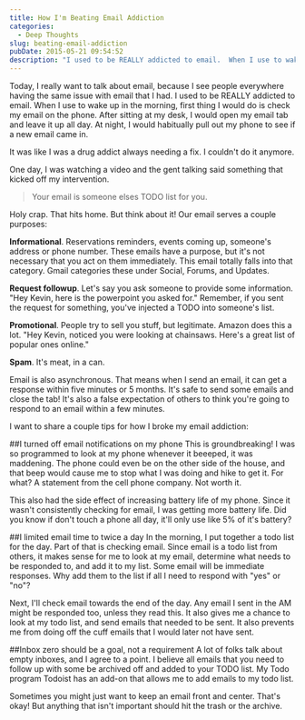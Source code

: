 ```yaml
---
title: How I'm Beating Email Addiction
categories:
  - Deep Thoughts
slug: beating-email-addiction
pubDate: 2015-05-21 09:54:52
description: "I used to be REALLY addicted to email.  When I use to wake up in the morning, first thing I would do is check my email on the phone.  After sitting at my desk, I would open my email tab and leave it up all day.  At night, I would habitually pull out my phone to see if a new email came in.  It was like I was a drug addict always needing a fix.  I couldn't do it anymore."
---
```


Today, I really want to talk about email, because I see people everywhere having the same issue with email that I had.  I used to be REALLY addicted to email.  When I use to wake up in the morning, first thing I would do is check my email on the phone.  After sitting at my desk, I would open my email tab and leave it up all day.  At night, I would habitually pull out my phone to see if a new email came in.

It was like I was a drug addict always needing a fix.  I couldn't do it anymore.

One day, I was watching a video and the gent talking said something that kicked off my intervention.  

>Your email is someone elses TODO list for you.

Holy crap.  That hits home.  But think about it!  Our email serves a couple purposes:

**Informational**.  Reservations reminders, events coming up, someone's address or phone number.  These emails have a purpose, but it's not necessary that you act on them immediately.  This email totally falls into that category.  Gmail categories these under Social, Forums, and Updates.

**Request followup**.  Let's say you ask someone to provide some information.  "Hey Kevin, here is the powerpoint you asked for."  Remember, if you sent the request for something, you've injected a TODO into someone's list.

**Promotional**.  People try to sell you stuff, but legitimate.  Amazon does this a lot.  "Hey Kevin, noticed you were looking at chainsaws.  Here's a great list of popular ones online."

**Spam**.  It's meat, in a can.

Email is also asynchronous.  That means when I send an email, it can get a response within five minutes or 5 months.  It's safe to send some emails and close the tab!  It's also a false expectation of others to think you're going to respond to an email within a few minutes.

I want to share a couple tips for how I broke my email addiction:

##I turned off email notifications on my phone
This is groundbreaking!  I was so programmed to look at my phone whenever it beeeped, it was maddening. The phone could even be on the other side of the house, and that beep would cause me to stop what I was doing and hike to get it.  For what?  A statement from the cell phone company.  Not worth it.

This also had the side effect of increasing battery life of my phone.  Since it wasn't consistently checking for email, I was getting more battery life.  Did you know if don't touch a phone all day, it'll only use like 5% of it's battery?

##I limited email time to twice a day
In the morning, I put together a todo list for the day.  Part of that is checking email.  Since email is a todo list from others, it makes sense for me to look at my email, determine what needs to be responded to, and add it to my list.  Some email will be immediate responses.  Why add them to the list if all I need to respond with "yes" or "no"?

Next, I'll check email towards the end of the day.  Any email I sent in the AM might be responded too, unless they read this.  It also gives me a chance to look at my todo list, and send emails that needed to be sent.  It also prevents me from doing off the cuff emails that I would later not have sent.

##Inbox zero should be a goal, not a requirement
A lot of folks talk about empty inboxes, and I agree to a point.  I believe all emails that you need to follow up with some be archived off and added to your TODO list.  My Todo program Todoist has an add-on that allows me to add emails to my todo list.  

Sometimes you might just want to keep an email front and center.  That's okay!  But anything that isn't important should hit the trash or the archive.